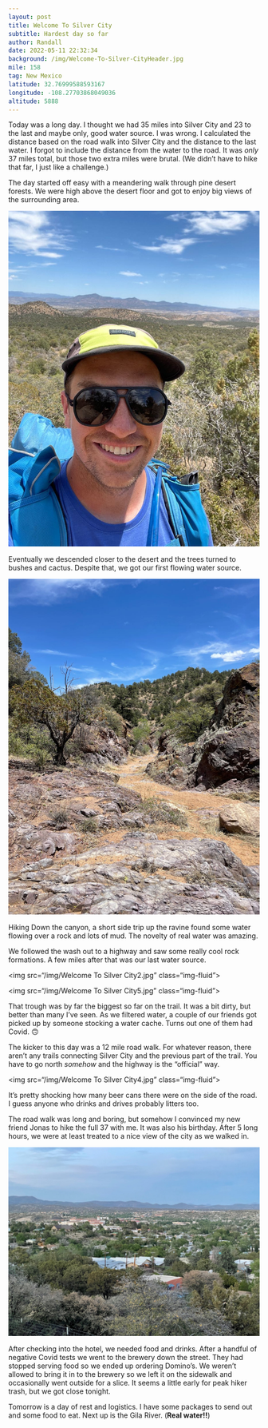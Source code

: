 ```yaml
---
layout: post
title: Welcome To Silver City
subtitle: Hardest day so far
author: Randall
date: 2022-05-11 22:32:34
background: /img/Welcome-To-Silver-CityHeader.jpg
mile: 158
tag: New Mexico
latitude: 32.76999588593167
longitude: -108.27703868049036
altitude: 5888
---
```

Today was a long day. I thought we had 35 miles into Silver City and 23 to the last and maybe only, good water source. I was wrong. I calculated the distance based on the road walk into Silver City and the distance to the last water. I forgot to include the distance from the water to the road. It was *only* 37 miles total, but those two extra miles were brutal. (We didn’t have to hike that far, I just like a challenge.)

The day started off easy with a meandering walk through pine desert forests. We were high above the desert floor and got to enjoy big views of the surrounding area.

<img src="/img/Welcome To Silver City0.jpg" class="img-fluid">

Eventually we descended closer to the desert and the trees turned to bushes and cactus. Despite that, we got our first flowing water source.  

<img src="/img/Welcome To Silver City1.jpg" class="img-fluid">

Hiking Down the canyon, a short side trip up the ravine found some water flowing over a rock and lots of mud. The novelty of real water was amazing.

We followed the wash out to a highway and saw some really cool rock formations. A few miles after that was our last water source.

<img src=“/img/Welcome To Silver City2.jpg” class=“img-fluid”>

<img src=“/img/Welcome To Silver City5.jpg” class=“img-fluid”>

That trough was by far the biggest so far on the trail. It was a bit dirty, but better than many I’ve seen. As we filtered water, a couple of our friends got picked up by someone stocking a water cache. Turns out one of them had Covid. 🙃

The kicker to this day was a 12 mile road walk. For whatever reason, there aren’t any trails connecting Silver City and the previous part of the trail. You have to go north *somehow* and the highway is the “official” way.

<img src=“/img/Welcome To Silver City4.jpg” class=“img-fluid”>

It’s pretty shocking how many beer cans there were on the side of the road. I guess anyone who drinks and drives probably litters too.

The road walk was long and boring, but somehow I convinced my new friend Jonas to hike the full 37 with me. It was also his birthday. After 5 long hours, we were at least treated to a nice view of the city as we walked in.

<img src="/img/Welcome To Silver City3.jpg" class="img-fluid">

After checking into the hotel, we needed food and drinks. After a handful of negative Covid tests we went to the brewery down the street. They had stopped serving food so we ended up ordering Domino’s. We weren’t allowed to bring it in to the brewery so we left it on the sidewalk and occasionally went outside for a slice. It seems a little early for peak hiker trash, but we got close tonight.

Tomorrow is a day of rest and logistics. I have some packages to send out and some food to eat. Next up is the Gila River. (**Real water!!**)

